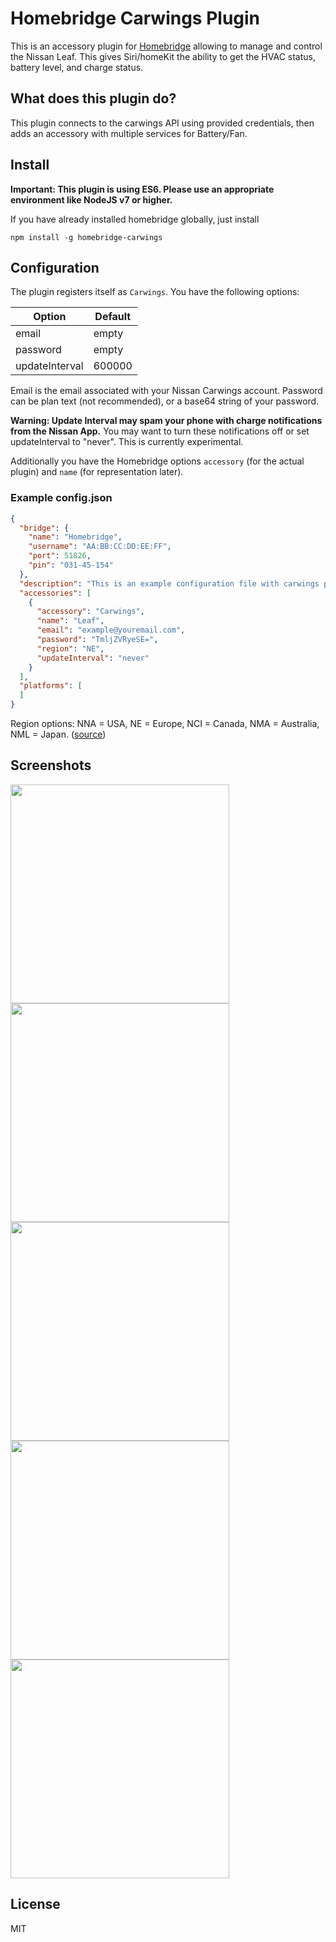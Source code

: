 # Homebridge Carwings Plugin

This is an accessory plugin for [Homebridge](https://github.com/nfarina/homebridge) allowing to manage and control the Nissan Leaf. This gives Siri/homeKit the ability to get the HVAC status, battery level, and charge status.

## What does this plugin do?

This plugin connects to the carwings API using provided credentials, then adds an accessory with multiple services for Battery/Fan.

## Install

**Important: This plugin is using ES6. Please use an appropriate environment like NodeJS v7 or higher.**

If you have already installed homebridge globally, just install

```npm install -g homebridge-carwings```

## Configuration

The plugin registers itself as `Carwings`. You have the following options:

| Option   | Default   |
| -------- | --------- |
| email     | empty |
| password     | empty      |
| updateInterval   | 600000      |

Email is the email associated with your Nissan Carwings account.
Password can be plan text (not recommended), or a base64 string of your password.

**Warning: Update Interval may spam your phone with charge notifications from the Nissan App.** You may want to turn these notifications off or set updateInterval to "never". This is currently experimental.

Additionally you have the Homebridge options `accessory` (for the actual plugin) and `name` (for representation later).

### Example config.json

```json
{
  "bridge": {
    "name": "Homebridge",
    "username": "AA:BB:CC:DD:EE:FF",
    "port": 51826,
    "pin": "031-45-154"
  },
  "description": "This is an example configuration file with carwings plugin.",
  "accessories": [
    {
      "accessory": "Carwings",
      "name": "Leaf",
      "email": "example@youremail.com",
      "password": "TmljZVRyeSE=",
      "region": "NE",
      "updateInterval": "never"
    }
  ],
  "platforms": [
  ]
}
```
Region options: NNA = USA, NE = Europe, NCI = Canada, NMA = Australia, NML = Japan.
([source](https://github.com/jdhorne/pycarwings2/blob/master/pycarwings2/pycarwings2.py#L19-L23))

## Screenshots

<img src="https://github.com/blandman/homebridge-carwings/blob/screenshots/IMG_3822.PNG?raw=true" width="350px" />
<img src="https://github.com/blandman/homebridge-carwings/blob/screenshots/IMG_3823.PNG?raw=true" width="350px" />
<img src="https://github.com/blandman/homebridge-carwings/blob/screenshots/IMG_3819.PNG?raw=true" width="350px" />
<img src="https://github.com/blandman/homebridge-carwings/blob/screenshots/IMG_3820.PNG?raw=true" width="350px" />
<img src="https://github.com/blandman/homebridge-carwings/blob/screenshots/IMG_3824.PNG?raw=true" width="350px" />

## License
MIT
